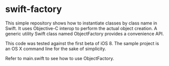 swift-factory
=============

This simple repository shows how to instantiate classes by class name in Swift.
It uses Objective-C interop to perform the actual object creation.
A generic utility Swift class named ObjectFactory provides a convenience API.

This code was tested against the first beta of iOS 8.
The sample project is an OS X command line for the sake of simplicity.

Refer to main.swift to see how to use ObjectFactory.

